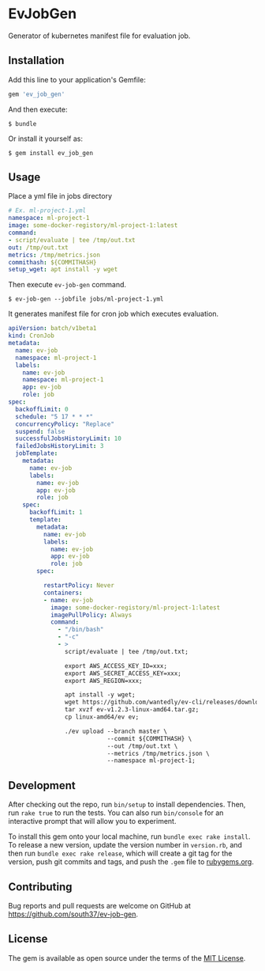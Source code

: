 # EvJobGen
Generator of kubernetes manifest file for evaluation job.

## Installation

Add this line to your application's Gemfile:

```ruby
gem 'ev_job_gen'
```

And then execute:

    $ bundle

Or install it yourself as:

    $ gem install ev_job_gen

## Usage

Place a yml file in jobs directory

```yml
# Ex. ml-project-1.yml
namespace: ml-project-1
image: some-docker-registory/ml-project-1:latest
command:
- script/evaluate | tee /tmp/out.txt
out: /tmp/out.txt
metrics: /tmp/metrics.json
commithash: ${COMMITHASH}
setup_wget: apt install -y wget
```

Then execute `ev-job-gen` command.

```console
$ ev-job-gen --jobfile jobs/ml-project-1.yml
```

It generates manifest file for cron job which executes evaluation.

```yml
apiVersion: batch/v1beta1
kind: CronJob
metadata:
  name: ev-job
  namespace: ml-project-1
  labels:
    name: ev-job
    namespace: ml-project-1
    app: ev-job
    role: job
spec:
  backoffLimit: 0
  schedule: "5 17 * * *"
  concurrencyPolicy: "Replace"
  suspend: false
  successfulJobsHistoryLimit: 10
  failedJobsHistoryLimit: 3
  jobTemplate:
    metadata:
      name: ev-job
      labels:
        name: ev-job
        app: ev-job
        role: job
    spec:
      backoffLimit: 1
      template:
        metadata:
          name: ev-job
          labels:
            name: ev-job
            app: ev-job
            role: job
        spec:

          restartPolicy: Never
          containers:
          - name: ev-job
            image: some-docker-registory/ml-project-1:latest
            imagePullPolicy: Always
            command:
              - "/bin/bash"
              - "-c"
              - >
                script/evaluate | tee /tmp/out.txt;

                export AWS_ACCESS_KEY_ID=xxx;
                export AWS_SECRET_ACCESS_KEY=xxx;
                export AWS_REGION=xxx;

                apt install -y wget;
                wget https://github.com/wantedly/ev-cli/releases/download/v1.2.3/ev-v1.2.3-linux-amd64.tar.gz;
                tar xvzf ev-v1.2.3-linux-amd64.tar.gz;
                cp linux-amd64/ev ev;

                ./ev upload --branch master \
                            --commit ${COMMITHASH} \
                            --out /tmp/out.txt \
                            --metrics /tmp/metrics.json \
                            --namespace ml-project-1;
```

## Development

After checking out the repo, run `bin/setup` to install dependencies. Then, run `rake true` to run the tests. You can also run `bin/console` for an interactive prompt that will allow you to experiment.

To install this gem onto your local machine, run `bundle exec rake install`. To release a new version, update the version number in `version.rb`, and then run `bundle exec rake release`, which will create a git tag for the version, push git commits and tags, and push the `.gem` file to [rubygems.org](https://rubygems.org).

## Contributing

Bug reports and pull requests are welcome on GitHub at https://github.com/south37/ev-job-gen.

## License

The gem is available as open source under the terms of the [MIT License](https://opensource.org/licenses/MIT).
